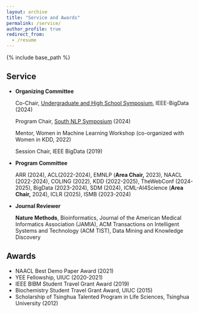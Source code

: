 ```yaml
---
layout: archive
title: "Service and Awards"
permalink: /service/
author_profile: true
redirect_from:
  - /resume
---
```


{% include base_path %}

## Service
- **Organizing Committee**
  <!---
  Program Chair, [Foundation Models for Science Big Data Workshop](https://xuanwang91.github.io/fm4science-workshop/), IEEE-BigData (2024)
  --->
  
  Co-Chair, [Undergraduate and High School Symposium](https://www3.cs.stonybrook.edu/~ieeebigdata2024/SpecialSymposium.html), IEEE-BigData (2024)

  Program Chair, [South NLP Symposium](https://southnlp.github.io/southnlp2024/) (2024)

  Mentor, Women in Machine Learning Workshop (co-organized with Women in KDD, 2022)

  Session Chair, IEEE BigData (2019)

- **Program Committee**

  ARR (2024), ACL(2022-2024), EMNLP (**Area Chair,** 2023), NAACL (2022-2024), COLING (2022), KDD (2022-2025), TheWebConf (2024-2025), BigData (2023-2024), SDM (2024), ICML-AI4Science (**Area Chair,** 2024), ICLR (2025), ISMB (2023-2024)

- **Journal Reviewer**

  **Nature Methods**, Bioinformatics, Journal of the American Medical Informatics Association (JAMIA), ACM Transactions on Intelligent Systems and Technology (ACM TIST), Data Mining and Knowledge Discovery


## Awards

- NAACL Best Demo Paper Award (2021)
- YEE Fellowship, UIUC (2020-2021)
- IEEE BIBM Student Travel Grant Award (2019)
- Biochemistry Student Travel Grant Award, UIUC (2015)
- Scholarship of Tsinghua Talented Program in Life Sciences, Tsinghua University (2012)

